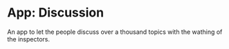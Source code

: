 # App: Discussion <img src="https://img.shields.io/badge/Status-Needs Assessment-blue.svg" alt="">
An app to let the people discuss over a thousand topics with the wathing of the inspectors.
